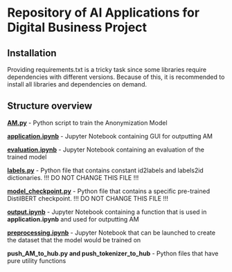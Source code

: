 # Repository of AI Applications for Digital Business Project

## Installation
Providing requirements.txt is a tricky task since some libraries require dependencies with different versions.
Because of this, it is recommended to install all libraries and dependencies on demand.

## Structure overview
[**AM.py**](https://github.com/seelennebel/llm/blob/main/AM.py) - Python script to train the Anonymization Model  

[**application.ipynb**](https://github.com/seelennebel/llm/blob/main/application.ipynb) - Jupyter Notebook containing GUI for outputting AM  

[**evaluation.ipynb**](https://github.com/seelennebel/llm/blob/main/evaluation.ipynb) - Jupyter Notebook containing an evaluation of the trained model  

[**labels.py**](https://github.com/seelennebel/llm/blob/main/labels.py) - Python file that contains constant id2labels and labels2id dictionaries. !!! DO NOT CHANGE THIS FILE !!!  

[**model_checkpoint.py**](https://github.com/seelennebel/llm/blob/main/model_checkpoint.py) - Python file that contains a specific pre-trained DistilBERT checkpoint. !!! DO NOT CHANGE THIS FILE !!!

[**output.ipynb**](https://github.com/seelennebel/llm/blob/main/output.ipynb) - Jupyter Notebook containing a function that is used in **application.ipynb** and used for outputting AM  

[**preprocessing.ipynb**](https://github.com/seelennebel/llm/blob/main/preprocessing.ipynb) - Jupyter Notebook that can be launched to create the dataset that the model would be trained on  

**push_AM_to_hub.py and push_tokenizer_to_hub** - Python files that have pure utility functions
